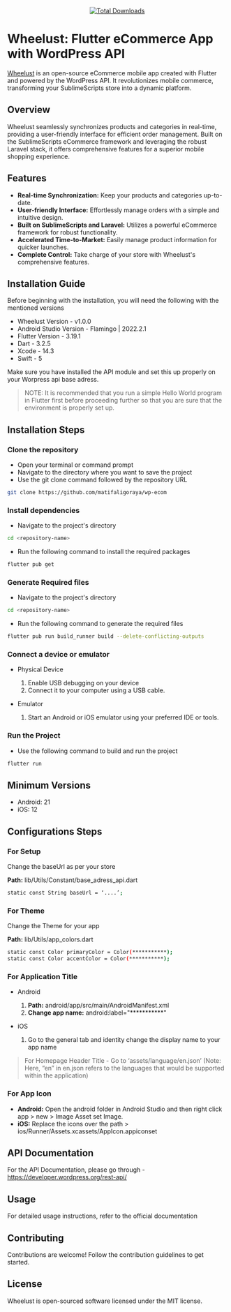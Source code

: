 <p align="center">
    <a href="https://store.sublimescripts.com"><img src="https://store.sublimescripts.com/wp-content/uploads/2024/02/wheelust.png" alt="Total Downloads"></a>
</p>

<!-- <p align="center">
    <a href="https://twitter.com/intent/follow?screen_name=bagistoshop"><img src="https://img.shields.io/twitter/follow/bagistoshop?style=social"></a>
    <a href="https://www.youtube.com/channel/UCbrfqnhyiDv-bb9QuZtonYQ"><img src="https://img.shields.io/youtube/channel/subscribers/UCbrfqnhyiDv-bb9QuZtonYQ?style=social"></a>
</p> -->

# Wheelust: Flutter eCommerce App with WordPress API

[Wheelust](https://store.sublimescripts.com/) is an open-source eCommerce mobile app created with Flutter and powered by the WordPress API. It revolutionizes mobile commerce, transforming your SublimeScripts store into a dynamic platform.

## Overview

Wheelust seamlessly synchronizes products and categories in real-time, providing a user-friendly interface for efficient order management. Built on the SublimeScripts eCommerce framework and leveraging the robust Laravel stack, it offers comprehensive features for a superior mobile shopping experience.

## Features

- **Real-time Synchronization:** Keep your products and categories up-to-date.
- **User-friendly Interface:** Effortlessly manage orders with a simple and intuitive design.
- **Built on SublimeScripts and Laravel:** Utilizes a powerful eCommerce framework for robust functionality.
- **Accelerated Time-to-Market:** Easily manage product information for quicker launches.
- **Complete Control:** Take charge of your store with Wheelust's comprehensive features.

<!-- # Live Demo

Android: https://play.google.com/store/apps/details?id=com.webkul.bagisto.mobikul

iOS: https://apps.apple.com/us/app/mobikul-bagisto-laravel-app/id6447519140 -->
<!-- # Features

The open-source ecommerce mobile app comes with an array of features to improve your customers' shopping experience. 

## Interactive Home Page and Search

![enter image description here](https://raw.githubusercontent.com/bagisto/temp-media/master/img1.png)

## All Type Product Supported

![enter image description here](https://raw.githubusercontent.com/bagisto/temp-media/master/img2%20(1).png)

## Dark Mode and Push Notification

![enter image description here](https://raw.githubusercontent.com/bagisto/temp-media/master/img6.png)

## Discount Coupons and Guest Checkout

![enter image description here](https://raw.githubusercontent.com/bagisto/temp-media/master/img5.png)

## Wishlist and Compare Product 

![enter image description here](https://raw.githubusercontent.com/bagisto/temp-media/master/img4.png)

## Share and Product Reviews

![enter image description here](https://raw.githubusercontent.com/bagisto/temp-media/master/img3.png) -->

## Installation Guide

Before beginning with the installation, you will need the following with the mentioned versions

- Wheelust Version - v1.0.0
- Android Studio Version - Flamingo | 2022.2.1 
- Flutter Version - 3.19.1
- Dart - 3.2.5
- Xcode - 14.3
- Swift - 5

Make sure you have installed the API module and set this up properly on your Worpress api base adress.

> NOTE: It is recommended that you run a simple Hello World program in Flutter first before proceeding further so that you are sure that the environment is properly set up.

## Installation Steps

### Clone the repository

- Open your terminal or command prompt
- Navigate to the directory where you want to save the project
- Use the git clone command followed by the repository URL

```sh
git clone https://github.com/matifaligoraya/wp-ecom
```
### Install dependencies

- Navigate to the project's directory

```sh
cd <repository-name>
```
  
- Run the following command to install the required packages

```sh
flutter pub get
```
### Generate Required files

- Navigate to the project's directory

```sh
cd <repository-name>
```

- Run the following command to generate the required files

```sh
flutter pub run build_runner build --delete-conflicting-outputs 
```

### Connect a device or emulator

* Physical Device

  1. Enable USB debugging on your device
  2. Connect it to your computer using a USB cable.

* Emulator

  1. Start an Android or iOS emulator using your preferred IDE or tools.
 
### Run the Project

- Use the following command to build and run the project

```sh
flutter run
```
## Minimum Versions

- Android: 21
- iOS: 12

## Configurations Steps

### For Setup

Change the baseUrl  as per your store

**Path:** lib/Utils/Constant/base_adress_api.dart

```sh
static const String baseUrl = ‘....’;
```
<!-- > Note: Add the value of the complete URL ending with the GraphQL API endpoint. E.g - https://example.com/graphql  -->

### For Theme

Change the Theme for your app

**Path:** lib/Utils/app_colors.dart

```sh
static const Color primaryColor = Color(***********);  
static const Color accentColor = Color(***********); 
```

<!-- ### For Push Notification Service

- Android 

Replace "google-services.json".
- iOS 

Replace "GoogleService-Info.plist".

> Helpful Articles

> Android  → https://mobikul.com/knowledgebase/generating-google-service-file-enable-fcm-firebase-cloud-messaging-android-application/

> iOS → https://mobikul.com/knowledgebase/generating-new-googleservice-info-plist-file-fcm-based-project-ios-app/
 -->
### For Application Title

* Android

  1. **Path:** android/app/src/main/AndroidManifest.xml
  2. **Change app name:** android:label="***********"

* iOS

  1. Go to the general tab and identity change the display name to your app name
 
> For Homepage Header Title - Go to ‘assets/language/en.json’
> (Note: Here, “en” in en.json refers to the languages that would be supported within the application)

<!-- ### For Splash Screen

* For adding Lottie as Splash Screen

  1. **Path:** assets/lottie/splash_screen.json
  2. After updating the Lottie file, update the ‘splashLottie’ in lib/utils/assets_constants.

```sh
 static const String splashLottie = "assets/lottie/splash_screen.json";
```
 
* For adding an Image as a Splash Screen

  1. **Path:** assets/images/splash.png
  2. After updating the Image file, update the ‘splashImage’ in lib/utils/assets_constants.

```sh
  static const String splashImage = "assets/images/splash.png";
``` -->
### For App Icon

* **Android:** Open the android folder in Android Studio and then right click app > new > Image Asset set Image.
* **iOS:** Replace the icons over the path > ios/Runner/Assets.xcassets/AppIcon.appiconset
<!-- 
## Installation Video

[![Watch the video](https://i.ibb.co/c6qd31t/thumbnail-1.jpg)](https://www.youtube.com/watch?v=tvm2NUZP9ks) -->


## API Documentation

For the API Documentation, please go through - https://developer.wordpress.org/rest-api/

## Usage

For detailed usage instructions, refer to the official documentation

## Contributing

Contributions are welcome! Follow the contribution guidelines to get started.

## License

Wheelust is open-sourced software licensed under the MIT license.



